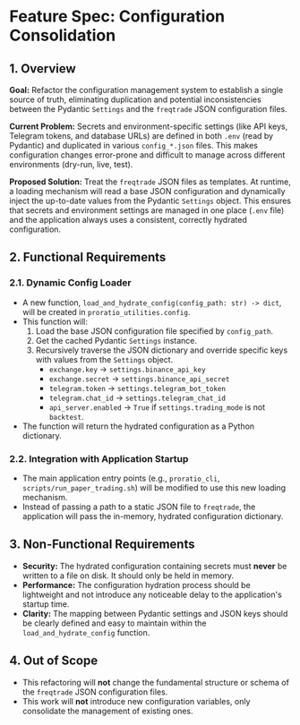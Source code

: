 # Feature Spec: Configuration Consolidation

## 1. Overview

**Goal:** Refactor the configuration management system to establish a single source of truth, eliminating duplication and potential inconsistencies between the Pydantic `Settings` and the `freqtrade` JSON configuration files.

**Current Problem:** Secrets and environment-specific settings (like API keys, Telegram tokens, and database URLs) are defined in both `.env` (read by Pydantic) and duplicated in various `config_*.json` files. This makes configuration changes error-prone and difficult to manage across different environments (dry-run, live, test).

**Proposed Solution:** Treat the `freqtrade` JSON files as templates. At runtime, a loading mechanism will read a base JSON configuration and dynamically inject the up-to-date values from the Pydantic `Settings` object. This ensures that secrets and environment settings are managed in one place (`.env` file) and the application always uses a consistent, correctly hydrated configuration.

## 2. Functional Requirements

### 2.1. Dynamic Config Loader

- A new function, `load_and_hydrate_config(config_path: str) -> dict`, will be created in `proratio_utilities.config`.
- This function will:
    1. Load the base JSON configuration file specified by `config_path`.
    2. Get the cached Pydantic `Settings` instance.
    3. Recursively traverse the JSON dictionary and override specific keys with values from the `Settings` object.
        - `exchange.key` -> `settings.binance_api_key`
        - `exchange.secret` -> `settings.binance_api_secret`
        - `telegram.token` -> `settings.telegram_bot_token`
        - `telegram.chat_id` -> `settings.telegram_chat_id`
        - `api_server.enabled` -> `True` if `settings.trading_mode` is not `backtest`.
- The function will return the hydrated configuration as a Python dictionary.

### 2.2. Integration with Application Startup

- The main application entry points (e.g., `proratio_cli`, `scripts/run_paper_trading.sh`) will be modified to use this new loading mechanism.
- Instead of passing a path to a static JSON file to `freqtrade`, the application will pass the in-memory, hydrated configuration dictionary.

## 3. Non-Functional Requirements

- **Security:** The hydrated configuration containing secrets must **never** be written to a file on disk. It should only be held in memory.
- **Performance:** The configuration hydration process should be lightweight and not introduce any noticeable delay to the application's startup time.
- **Clarity:** The mapping between Pydantic settings and JSON keys should be clearly defined and easy to maintain within the `load_and_hydrate_config` function.

## 4. Out of Scope

- This refactoring will **not** change the fundamental structure or schema of the `freqtrade` JSON configuration files.
- This work will **not** introduce new configuration variables, only consolidate the management of existing ones.
